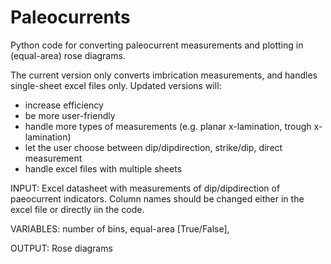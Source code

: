 # Paleocurrents
Python code for converting paleocurrent measurements and plotting in (equal-area) rose diagrams.

The current version only converts imbrication measurements, and handles single-sheet excel files only.
Updated versions will:
- increase efficiency
- be more user-friendly
- handle more types of measurements (e.g. planar x-lamination, trough x-lamination)
- let the user choose between dip/dipdirection, strike/dip, direct measurement
- handle excel files with multiple sheets

INPUT: Excel datasheet with measurements of dip/dipdirection of paeocurrent indicators. Column names should be changed either in the excel file or directly iin the code.

VARIABLES: number of bins, equal-area [True/False], 

OUTPUT: Rose diagrams

